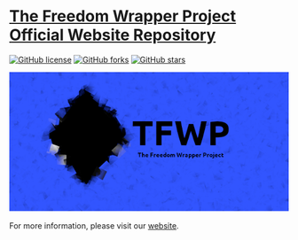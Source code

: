 # [The Freedom Wrapper Project Official Website Repository](https://github.com/The-Freedom-Wrapper-Project/tfwpwebsite)
[![GitHub license](https://img.shields.io/github/license/The-Freedom-Wrapper-Project/tfwpwebsite?style=for-the-badge)](https://github.com/The-Freedom-Wrapper-Project/tfwpwebsite/blob/master/LICENSE) [![GitHub forks](https://img.shields.io/github/forks/The-Freedom-Wrapper-Project/tfwpwebsite?style=for-the-badge)](https://github.com/The-Freedom-Wrapper-Project/tfwpwebsite/network/) [![GitHub stars](https://img.shields.io/github/stars/The-Freedom-Wrapper-Project/tfwpwebsite?style=for-the-badge)](https://github.com/The-Freedom-Wrapper-Project/tfwpwebsite/stargazers)

![TFWPBanner](https://github.com/The-Freedom-Wrapper-Project/tfwp/blob/master/TFWPLogo.png)

For more information, please visit our [website](https://github.thefreedomwrapperproject.com).
